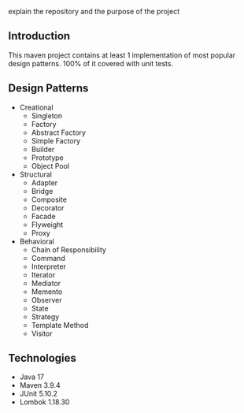 explain the repository and the purpose of the project

## Introduction
This maven project contains at least 1 implementation of most popular design patterns. 100% of it covered with unit tests.

## Design Patterns
- Creational
  - Singleton
  - Factory
  - Abstract Factory
  - Simple Factory
  - Builder
  - Prototype
  - Object Pool
- Structural
  - Adapter
  - Bridge
  - Composite
  - Decorator
  - Facade
  - Flyweight
  - Proxy
- Behavioral
  - Chain of Responsibility
  - Command
  - Interpreter
  - Iterator
  - Mediator
  - Memento
  - Observer
  - State
  - Strategy
  - Template Method
  - Visitor

## Technologies
- Java 17
- Maven 3.9.4
- JUnit 5.10.2
- Lombok 1.18.30
